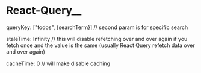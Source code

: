 # React-Query__

queryKey: ["todos", {searchTerm}] // second param is for specific search 

staleTime: Infinity  // this will disable refetching over and over again if you fetch once and the value is the same (usually React Query refetch data over and over again) 

cacheTime: 0  // will make disable caching 



